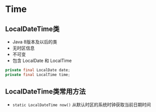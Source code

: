 
# Time

## LocalDateTime类

- Java 8版本及以后的类
- 无时区信息
- 不可变
- 包含 LocalDate 和 LocalTime

```java
private final LocalDate date;  
private final LocalTime time;
```

## LocalDateTime类常用方法

- `static LocalDateTime now()` 从默认时区的系统时钟获取当前日期时间